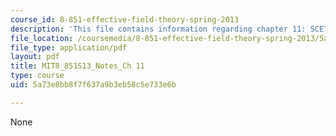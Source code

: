 ```yaml
---
course_id: 8-851-effective-field-theory-spring-2013
description: 'This file contains information regarding chapter 11: SCETII applications.'
file_location: /coursemedia/8-851-effective-field-theory-spring-2013/5a73e8bb8f7f637a9b3eb58c5e733e6b_MIT8_851S13_SCETIIApplicat.pdf
file_type: application/pdf
layout: pdf
title: MIT8_851S13_Notes_Ch 11
type: course
uid: 5a73e8bb8f7f637a9b3eb58c5e733e6b

---
```

None